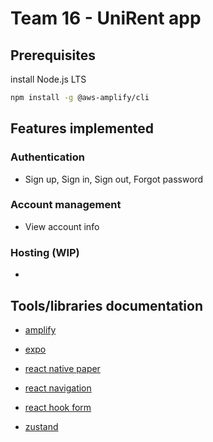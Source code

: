 # Team 16 - UniRent app

## Prerequisites

install Node.js LTS

```bash
npm install -g @aws-amplify/cli
```

## Features implemented

### Authentication

- Sign up, Sign in, Sign out, Forgot password

### Account management

- View account info

### Hosting (WIP)

-

## Tools/libraries documentation

- [amplify](https://docs.amplify.aws/start/getting-started/installation/q/integration/react-native/)

- [expo](https://docs.expo.dev/tutorial/introduction/)

- [react native paper](https://callstack.github.io/react-native-paper/)

- [react navigation](https://reactnavigation.org/docs/getting-started)

- [react hook form](https://www.react-hook-form.com/get-started#ReactNative)

- [zustand](https://docs.pmnd.rs/zustand/getting-started/introduction)
